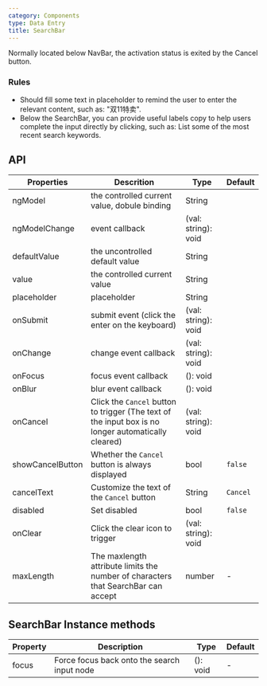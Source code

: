 ```yaml
---
category: Components
type: Data Entry
title: SearchBar
---
```


Normally located below NavBar, the activation status is exited by the Cancel button.

### Rules

- Should fill some text in placeholder to remind the user to enter the relevant content, such as: "双11特卖".
- Below the SearchBar, you can provide useful labels copy to help users complete the input directly by clicking, such as: List some of the most recent search keywords.

## API

Properties | Descrition | Type | Default
-----------|------------|------|--------
| ngModel      |  the controlled current value, dobule binding  | String | <span> </span> |
| ngModelChange    |  event callback     | (val: string): void | <span> </span> |
| defaultValue |  the uncontrolled default value    | String | <span> </span> |
| value      |  the controlled current value  | String | <span> </span> |
| placeholder    |    placeholder   | String | <span> </span> |
| onSubmit    |  submit event (click the enter on the keyboard) | (val: string): void | <span> </span> |
| onChange    |    change event callback     | (val: string): void | <span> </span> |
| onFocus    |    focus event callback     | (): void | <span> </span> |
| onBlur    |    blur event callback     | (): void | <span> </span> |
| onCancel  | Click the `Cancel` button to trigger (The text of the input box is no longer automatically cleared) | (val: string): void | <span> </span> |
| showCancelButton |  Whether the `Cancel` button is always displayed  | bool |  `false`  |
| cancelText  |  Customize the text of the `Cancel` button   | String |  `Cancel`  |
| disabled    |   Set disabled  | bool |  `false`  |
| onClear |  Click the clear icon to trigger   | (val: string): void | <span> </span> |
| maxLength     |  The maxlength attribute limits the number of characters that SearchBar can accept    | number | -  |

## SearchBar Instance methods

Property | Description | Type | Default
----|-----|------|------
| focus    | Force focus back onto the search input node  | (): void |  -  |
